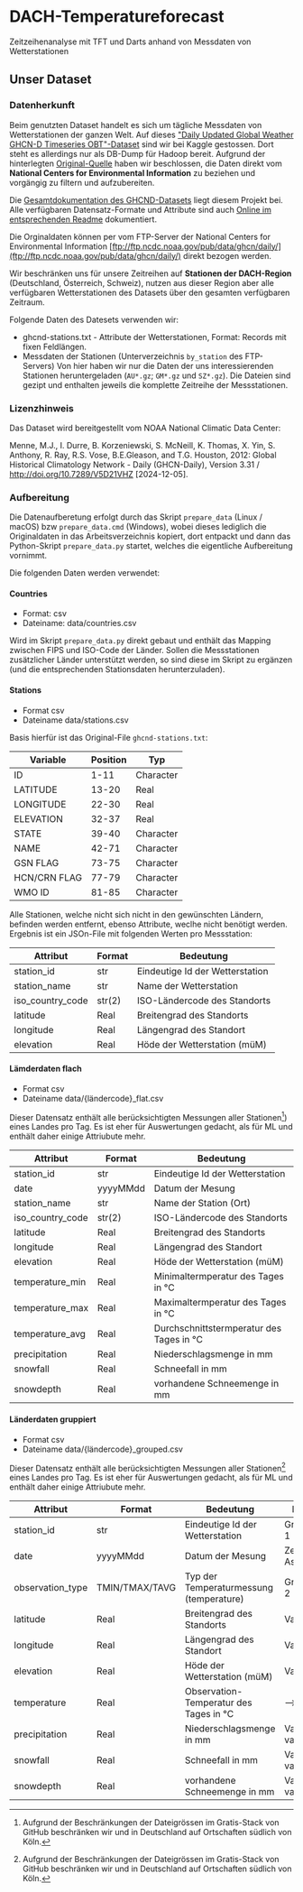 # DACH-Temperatureforecast

Zeitzeihenanalyse mit TFT und Darts anhand von Messdaten von Wetterstationen

## Unser Dataset

### Datenherkunft

Beim genutzten Dataset handelt es sich um tägliche Messdaten von Wetterstationen der ganzen Welt. 
Auf dieses 
["Daily Updated Global Weather GHCN-D Timeseries OBT"-Dataset](https://www.kaggle.com/datasets/fabianintech/daily-updated-global-weather-ghcn-d-timeseries-obt?resource=download) 
sind wir bei Kaggle gestossen. Dort steht es allerdings nur als DB-Dump für Hadoop bereit. Aufgrund
der hinterlegten 
[Original-Quelle](https://www.ncei.noaa.gov/products/land-based-station/global-historical-climatology-network-daily)
haben wir beschlossen, die Daten direkt vom **National Centers for Environmental Information** zu 
beziehen und vorgängig zu filtern und aufzubereiten.

Die [Gesamtdokumentation des GHCND-Datasets](./GHCND_documentation.pdf) liegt diesem Projekt bei.
Alle verfügbaren Datensatz-Formate und Attribute sind auch 
[Online im entsprechenden Readme](https://www1.ncdc.noaa.gov/pub/data/ghcn/daily/readme.txt) 
dokumentiert.

Die Orginaldaten können per vom FTP-Server der National Centers for Environmental Information
[ftp://ftp.ncdc.noaa.gov/pub/data/ghcn/daily/](ftp://ftp.ncdc.noaa.gov/pub/data/ghcn/daily/) direkt 
bezogen werden. 

Wir beschränken uns für unsere Zeitreihen auf **Stationen der DACH-Region** (Deutschland, Österreich, 
Schweiz), nutzen aus dieser Region aber alle verfügbaren Wetterstationen des Datasets über den
gesamten verfügbaren Zeitraum. 

Folgende Daten des Datesets verwenden wir:

- ghcnd-stations.txt - Attribute der Wetterstationen, Format: Records mit fixen Feldlängen.
- Messdaten der Stationen (Unterverzeichnis `by_station` des FTP-Servers) Von hier haben wir nur
  die Daten der uns interessierenden Stationen heruntergeladen (`AU*.gz`; `GM*.gz` und `SZ*.gz`). Die
  Dateien sind gezipt und enthalten jeweils die komplette Zeitreihe der Messstationen.

### Lizenzhinweis

Das Dataset wird bereitgestellt vom NOAA National Climatic Data Center:

Menne, M.J., I. Durre, B. Korzeniewski, S. McNeill, K. Thomas, X. Yin, S. Anthony, R. Ray, 
R.S. Vose, B.E.Gleason, and T.G. Houston, 2012: Global Historical Climatology Network - 
Daily (GHCN-Daily), Version 3.31 / http://doi.org/10.7289/V5D21VHZ [2024-12-05].

### Aufbereitung

Die Datenaufberetung erfolgt durch das Skript `prepare_data` (Linux / macOS) bzw `prepare_data.cmd` 
(Windows), wobei dieses lediglich die Originaldaten in das Arbeitsverzeichnis kopiert, dort entpackt 
und dann das Python-Skript `prepare_data.py` startet, welches die eigentliche Aufbereitung vornimmt.

Die folgenden Daten werden verwendet:

#### Countries

- Format: csv
- Dateiname: data/countries.csv

Wird im Skript `prepare_data.py` direkt gebaut und enthält das Mapping zwischen FIPS und ISO-Code
der Länder. Sollen die Messstationen zusätzlicher Länder unterstützt werden, so sind diese im 
Skript zu ergänzen (und die entsprechenden Stationsdaten herunterzuladen). 

#### Stations

- Format csv
- Dateiname data/stations.csv

Basis hierfür ist das Original-File `ghcnd-stations.txt`:

| Variable     | Position | Typ       |
| ------------ | -------- | --------- |
| ID           |  1-11    | Character |
| LATITUDE     | 13-20    | Real      |
| LONGITUDE    | 22-30    | Real      |
| ELEVATION    | 32-37    | Real      |
| STATE        | 39-40    | Character |
| NAME         | 42-71    | Character |
| GSN FLAG     | 73-75    | Character |
| HCN/CRN FLAG | 77-79    | Character |
| WMO ID       | 81-85    | Character |

Alle Stationen, welche nicht sich nicht in den gewünschten Ländern, befinden werden entfernt, 
ebenso Attribute, weclhe nicht benötigt werden. Ergebnis ist ein JSOn-File mit folgenden Werten
pro Messstation:

| Attribut         | Format  | Bedeutung |
| ---------------- | ------- | ---------- |
| station_id       | str     | Eindeutige Id der Wetterstation |
| station_name     | str     | Name der Wetterstation |
| iso_country_code | str(2)  | ISO-Ländercode des Standorts |
| latitude         | Real    | Breitengrad des Standorts |
| longitude        | Real    | Längengrad des Standort |
| elevation        | Real    | Höde der Wetterstation (müM) |

#### Lämderdaten flach

- Format csv
- Dateiname data/{ländercode}_flat.csv

Dieser Datensatz enthält alle berücksichtigten Messungen aller Stationen[^1]) eines Landes pro Tag. Es 
ist eher für Auswertungen gedacht, als für ML und enthält daher einige Attriubute mehr.


| Attribut         | Format   | Bedeutung |
| ---------------- | ------- | ---------- |
| station_id       | str      | Eindeutige Id der Wetterstation |
| date             | yyyyMMdd | Datum der Mesung |
| station_name     | str      | Name der Station (Ort) |
| iso_country_code | str(2)   | ISO-Ländercode des Standorts |
| latitude         | Real     | Breitengrad des Standorts |
| longitude        | Real     | Längengrad des Standort |
| elevation        | Real     | Höde der Wetterstation (müM) |
| temperature_min  | Real     | Minimaltermperatur des Tages in °C |
| temperature_max  | Real     | Maximaltermperatur des Tages in °C |
| temperature_avg  | Real     | Durchschnittstermperatur des Tages in °C |
| precipitation    | Real     | Niederschlagsmenge in mm |
| snowfall         | Real     | Schneefall in mm |
| snowdepth        | Real     | vorhandene Schneemenge in mm |

#### Länderdaten gruppiert

- Format csv
- Dateiname data/{ländercode}_grouped.csv

Dieser Datensatz enthält alle berücksichtigten Messungen aller Stationen[^1] eines Landes pro Tag. Es 
ist eher für Auswertungen gedacht, als für ML und enthält daher einige Attriubute mehr.

| Attribut         | Format   | Bedeutung | Nutzung |
| ---------------- | ------- | ---------- | ------- |
| station_id       | str      | Eindeutige Id der Wetterstation | Gruppierung 1 |
| date             | yyyyMMdd | Datum der Mesung | Zeitlicher Aspekt |
| observation_type | TMIN/TMAX/TAVG | Typ der Temperaturmessung (temperature) | Gruppierung 2 |
| latitude         | Real     | Breitengrad des Standorts | Variable fix |
| longitude        | Real     | Längengrad des Standort | Variable fix |
| elevation        | Real     | Höde der Wetterstation (müM) | Variable fix | 
| temperature      | Real     | Observation-Temperatur des Tages in °C | --> Target | 
| precipitation    | Real     | Niederschlagsmenge in mm | Variable variabel |
| snowfall         | Real     | Schneefall in mm | Variable variabel |
| snowdepth        | Real     | vorhandene Schneemenge in mm | Variable variabel |

[^1]: Aufgrund der Beschränkungen der Dateigrössen im Gratis-Stack von GitHub beschränken wir und in Deutschland auf Ortschaften südlich von Köln.